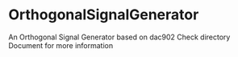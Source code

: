 # OrthogonalSignalGenerator
An Orthogonal Signal Generator based on dac902 
Check directory Document for more information
